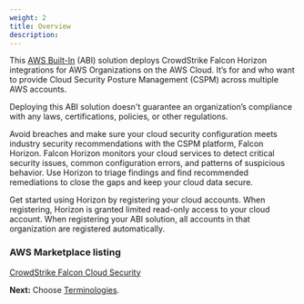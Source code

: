 ```yaml
---
weight: 2
title: Overview
description:
---
```



This [AWS Built-In](https://aws.amazon.com/builtin) (ABI) solution deploys CrowdStrike Falcon Horizon integrations for AWS Organizations on the AWS Cloud. It’s for <persona-1> and <persona-2> who want to provide Cloud Security Posture Management (CSPM) across multiple AWS accounts.

Deploying this ABI solution doesn't guarantee an organization’s compliance with any laws, certifications, policies, or other regulations.

Avoid breaches and make sure your cloud security configuration meets industry security recommendations with the CSPM platform, Falcon Horizon. Falcon Horizon monitors your cloud services to detect critical security issues, common configuration errors, and patterns of suspicious behavior. Use Horizon to triage findings and find recommended remediations to close the gaps and keep your cloud data secure.

Get started using Horizon by registering your cloud accounts. When registering, Horizon is granted limited read-only access to your cloud account. When registering your ABI solution, all accounts in that organization are registered automatically.

### AWS Marketplace listing

[CrowdStrike Falcon Cloud Security](https://aws.amazon.com/marketplace/pp/prodview-l6ti2ml2i2g6y?ref_=esp&feature_=FeaturedProducts)

**Next:** Choose [Terminologies](/terminologies/index.html).
